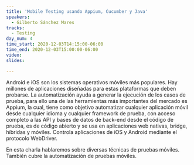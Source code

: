 ```yaml
---
title: 'Mobile Testing usando Appium, Cucumber y Java'
speakers:
  - Gilberto Sánchez Mares
tracks:
  - Testing
day_num: 4
time_start: 2020-12-03T14:15:00-06:00
time_end: 2020-12-03T15:00:00-06:00
video: 
slides: 

---
```


Android e iOS son los sistemas operativos móviles más populares. Hay millones de aplicaciones diseñadas para estas plataformas que deben probarse. La automatización ayuda a generar la ejecución de los casos de prueba, para ello una de las herramientas más importantes del mercado es Appium, la cual, tiene como objetivo automatizar cualquier aplicación móvil desde cualquier idioma y cualquier framework de prueba, con acceso completo a las API y bases de datos de back-end desde el código de prueba, es de código abierto y se usa en aplicaciones web nativas, bridge, híbridas y móviles. Controla aplicaciones de iOS y Android mediante el protocolo WebDriver.

En esta charla hablaremos sobre diversas técnicas de pruebas móviles. También cubre la automatización de pruebas móviles.